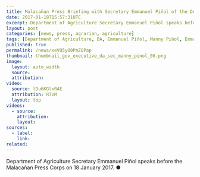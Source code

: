 ```yaml
---
title: Malacañan Press Briefing with Secretary Emmanuel Piñol of the Department of Agriculture
date: 2017-01-18T15:57:31UTC
excerpt: Department of Agriculture Secretary Emmanuel Piñol speaks before the Malacañan Press Corps on 18 January 2017.
layout: post
categories: [news, press, agrarian, agriculture]
tags: [Department of Agriculture, DA, Emmanuel Piñol, Manny Piñol, Emmanuel Pinol, Manny Pinol]
published: true
permalink: /news/xeVQ5yO0PmZQPap
thumbnail: thumbnail_gov_executive_da_sec_manny_pinol_00.png
image:
  layout: auto_width
  source: 
  attribution: 
video:
  source: lDu6KGlxRAE
  attribution: RTVM
  layout: top
videos:
  - source: 
    attribution: 
    layout: 
sources:
  - label:
    link:
related:
---
```


Department of Agriculture Secretary Emmanuel Piñol speaks before the Malacañan Press Corps on 18 January 2017.
&#x25cf;
